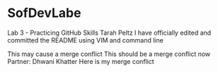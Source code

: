 # SofDevLabe
Lab 3 - Practicing GitHub Skills
Tarah Peltz 
I have officially edited and committed the README using VIM and command line

This may cause a merge conflict
This should be a merge conflict now
Partner: Dhwani Khatter
Here is my merge conflict
